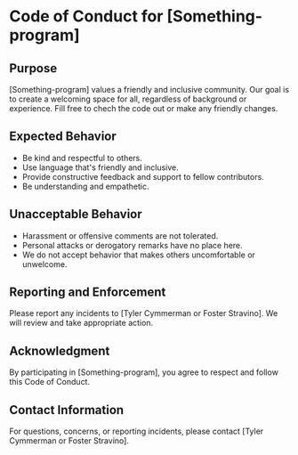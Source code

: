 # Code of Conduct for [Something-program]

## Purpose

[Something-program] values a friendly and inclusive community. Our goal is to create a welcoming space for all, regardless of background or experience. Fill free to chech the code out or make any friendly changes.

## Expected Behavior

- Be kind and respectful to others.
- Use language that's friendly and inclusive.
- Provide constructive feedback and support to fellow contributors.
- Be understanding and empathetic.

## Unacceptable Behavior

- Harassment or offensive comments are not tolerated.
- Personal attacks or derogatory remarks have no place here.
- We do not accept behavior that makes others uncomfortable or unwelcome.

## Reporting and Enforcement

Please report any incidents to [Tyler Cymmerman or Foster Stravino]. We will review and take appropriate action.

## Acknowledgment

By participating in [Something-program], you agree to respect and follow this Code of Conduct.

## Contact Information

For questions, concerns, or reporting incidents, please contact [Tyler Cymmerman or Foster Stravino].
